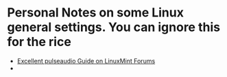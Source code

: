 # Personal Notes on some Linux general settings. You can ignore this for the rice

- [Excellent pulseaudio Guide on LinuxMint Forums](https://forums.linuxmint.com/viewtopic.php?f=42&t=44862)
- 
